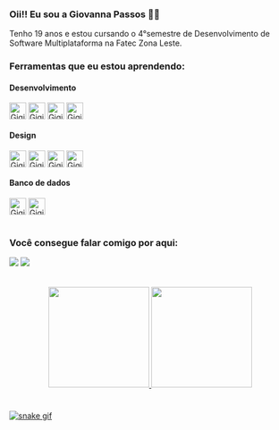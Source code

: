 ### Oii!! Eu sou a Giovanna Passos 👋😁

  Tenho 19 anos e estou cursando o 4°semestre de Desenvolvimento de Software Multiplataforma na Fatec Zona Leste. <br>
  
### Ferramentas que eu estou aprendendo:
#### Desenvolvimento
  <div style="display: inline_block">
  <img align="center" alt="Gigi-Js" height="30" src="https://img.shields.io/badge/JavaScript-F7DF1E?style=for-the-badge&logo=javascript&logoColor=black">
  <img align="center" alt="Gigi-HTML" height="30" src="https://img.shields.io/badge/HTML5-E34F26?style=for-the-badge&logo=html5&logoColor=white">
  <img align="center" alt="Gigi-CSS" height="30" src="https://img.shields.io/badge/CSS3-1572B6?style=for-the-badge&logo=css3&logoColor=white">
  <img align="center" alt="Gigi-React" height="30" src="https://img.shields.io/badge/React-20232A?style=for-the-badge&logo=react&logoColor=61DAFB">
  </div>
    
#### Design
  <div style="display: inline_block">
  <img align="center" alt="Gigi-Gimp" height="30"  src="https://img.shields.io/badge/gimp-5C5543?style=for-the-badge&logo=gimp&logoColor=white">
  <img align="center" alt="Gigi-Figma" height="30" src="https://img.shields.io/badge/Figma-F24E1E?style=for-the-badge&logo=figma&logoColor=white">
  <img align="center" alt="Gigi-Photoshop" height="30"  src="https://img.shields.io/badge/Adobe%20Photoshop-31A8FF?style=for-the-badge&logo=Adobe%20Photoshop&logoColor=black">
  <img align="center" alt="Gigi-Canva" height="30"  src="https://img.shields.io/badge/Canva-%2300C4CC.svg?&style=for-the-badge&logo=Canva&logoColor=white">
  </div> 

#### Banco de dados
  <div style="display: inline_block">
  <img align="center" alt="Gigi-MongoDB" height="30"  src="https://img.shields.io/badge/MongoDB-4EA94B?style=for-the-badge&logo=mongodb&logoColor=white">
  <img align="center" alt="Gigi-MySQL" height="30"  src="https://img.shields.io/badge/MySQL-005C84?style=for-the-badge&logo=mysql&logoColor=white">
  </div> 
  <br>

### Você consegue falar comigo por aqui:
  <div>
    <a href = "mailto:giovanna.figueirasilva@gmail.com"><img src="https://img.shields.io/badge/Gmail-D14836?style=for-the-badge&logo=gmail&logoColor=white"  target="_blank"></a>
     <a href = https://www.linkedin.com/in/giovannafigueira><img src=https://img.shields.io/badge/LinkedIn-0077B5?style=for-the-badge&logo=linkedin&logoColor=white target="_blank"></a>
  </div>
  <br>
  <br>
<div align="center">
  <a href="https://github.com/giovannapfs">
  <img height="180em" src="https://github-readme-stats.vercel.app/api?username=giovannapfs&show_icons=true&theme=bear&include_all_commits=true&count_private=true&locale=pt-br"/>
    
  <img height="180em" src="https://github-readme-stats.vercel.app/api/top-langs/?username=giovannapfs&layout=compact&langs_count=7&theme=bear&locale=pt-br"/>
  </div>
  
  #
  ![snake gif](https://github.com/giovannapfs/giovannapfs/blob/output/github-contribution-grid-snake.svg)

